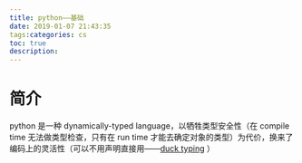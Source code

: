 ```yaml
---
title: python——基础
date: 2019-01-07 21:43:35
tags:categories: cs
toc: true
description: 
---
```


# 简介

python 是一种 dynamically-typed language，以牺牲类型安全性（在 compile time 无法做类型检查，只有在 run time 才能去确定对象的类型）为代价，换来了编码上的灵活性（可以不用声明直接用——[duck typing](https://en.wikipedia.org/wiki/Duck_typing) ）

